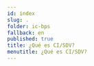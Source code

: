 ```yaml
---
id: index
slug: .
folder: ic-bps
fallback: en
published: true
title: ¿Qué es CI/SDV?
menutitle: ¿Qué es CI/SDV?
---
```

